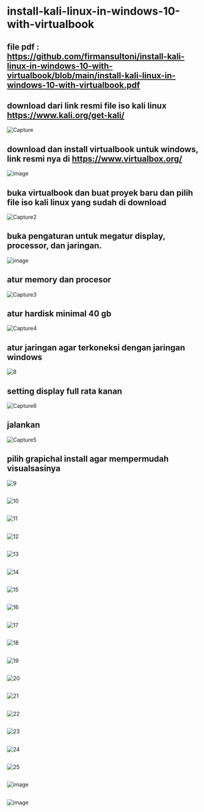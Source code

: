 # install-kali-linux-in-windows-10-with-virtualbook
## file pdf  : https://github.com/firmansultoni/install-kali-linux-in-windows-10-with-virtualbook/blob/main/install-kali-linux-in-windows-10-with-virtualbook.pdf
## download dari link resmi file iso kali linux https://www.kali.org/get-kali/
![Capture](https://github.com/user-attachments/assets/7835ae52-7130-4e92-a1c6-ca9e44a19e2c)
## download dan install virtualbook untuk windows, link resmi nya di https://www.virtualbox.org/
![image](https://github.com/user-attachments/assets/c5ad6a88-b26f-4175-8f96-c43f7fc3a686)
## buka virtualbook dan buat proyek baru dan pilih file iso kali linux yang sudah di download 
![Capture2](https://github.com/user-attachments/assets/e3246bed-7df7-4309-ab6c-ce86e9e5ef86)
## buka pengaturan untuk megatur display, processor, dan jaringan.
![image](https://github.com/user-attachments/assets/62ae259a-6966-478b-adab-1dfb3bb638e9)
## atur memory dan procesor
![Capture3](https://github.com/user-attachments/assets/8de0f809-4b97-4ed5-ab16-74429837dafb)
## atur hardisk minimal 40 gb
![Capture4](https://github.com/user-attachments/assets/4e340e1d-a349-4fa0-8649-9af7b9184d4d)
## atur jaringan agar terkoneksi dengan jaringan windows 
![8](https://github.com/user-attachments/assets/a7835274-2743-4b47-bfac-e6d3ea6dd6ce)
## setting display full rata kanan 
![Capture6](https://github.com/user-attachments/assets/b099084e-1758-4324-9124-8e21a5be0700)
## jalankan
![Capture5](https://github.com/user-attachments/assets/582017ed-75b8-4e8b-9db4-b43f303e1cd1)
## pilih grapichal install agar mempermudah visualsasinya 
![9](https://github.com/user-attachments/assets/ed0a5ed0-931a-4308-a29b-7820b2e58b4f)
## 
![10](https://github.com/user-attachments/assets/192f0c03-0692-4fb0-9ca8-2bd7f92f0628)
##
![11](https://github.com/user-attachments/assets/22211011-38b1-4a3b-afaa-50c690615fc4)
##
![12](https://github.com/user-attachments/assets/dddbd70b-777b-480b-854f-52f339adf535)
##
![13](https://github.com/user-attachments/assets/5a30cd83-7470-47c3-a1f7-c5d81d5c992b)
##
![14](https://github.com/user-attachments/assets/2267f71b-4953-4f9e-af74-9d80ebc39835)
##
![15](https://github.com/user-attachments/assets/1f589b58-743d-48a4-83bf-fc13734ae45e)
##
![16](https://github.com/user-attachments/assets/193fe2c6-1d4a-4004-af4a-7813788956b1)
##
![17](https://github.com/user-attachments/assets/6513f16c-44d1-4c8a-9e4d-3e2b10cd3956)
##
![18](https://github.com/user-attachments/assets/c8bd9b87-2c46-4f7f-b9c0-92eea3558588)
##
![19](https://github.com/user-attachments/assets/7bef54e7-a754-4556-9812-3ba5e349f885)
##
![20](https://github.com/user-attachments/assets/2c1f988a-5f59-4fa2-b816-0a51f9b462e9)
##
![21](https://github.com/user-attachments/assets/1ff582fb-f587-45a2-891f-5af581d1de90)
##
![22](https://github.com/user-attachments/assets/274c1d37-3204-40ec-8f00-fadae0d6d41e)
##
![23](https://github.com/user-attachments/assets/a858a613-fd95-43b7-856a-b275b0e4c657)
##
![24](https://github.com/user-attachments/assets/02f97955-1547-45b1-af05-e4550ce27124)
##
![25](https://github.com/user-attachments/assets/33a785e3-bc91-439f-ae9a-e3e806eb3bad)
##
![image](https://github.com/user-attachments/assets/d1b824cb-56b9-45aa-902f-2bbf95139e61)
##
![image](https://github.com/user-attachments/assets/d9b7f666-3d4e-463f-90c7-5a6cab75f9f9)























